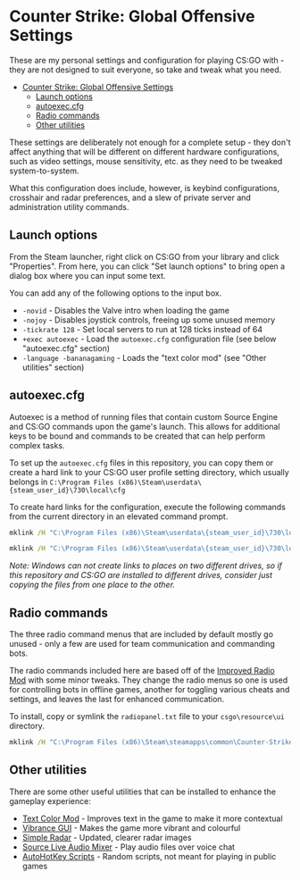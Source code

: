# Counter Strike: Global Offensive Settings

These are my personal settings and configuration for playing CS:GO with - they are not designed to suit everyone, so take and tweak what you need.

<!-- TOC -->

- [Counter Strike: Global Offensive Settings](#counter-strike-global-offensive-settings)
    - [Launch options](#launch-options)
    - [autoexec.cfg](#autoexeccfg)
    - [Radio commands](#radio-commands)
    - [Other utilities](#other-utilities)

<!-- /TOC -->

These settings are deliberately not enough for a complete setup - they don't affect anything that will be different on different hardware configurations, such as video settings, mouse sensitivity, etc. as they need to be tweaked system-to-system.

What this configuration does include, however, is keybind configurations, crosshair and radar preferences, and a slew of private server and administration utility commands.

## Launch options

From the Steam launcher, right click on CS:GO from your library and click "Properties". From here, you can click "Set launch options" to bring open a dialog box where you can input some text.

You can add any of the following options to the input box.

- `-novid` - Disables the Valve intro when loading the game
- `-nojoy` - Disables joystick controls, freeing up some unused memory
- `-tickrate 128` - Set local servers to run at 128 ticks instead of 64
- `+exec autoexec` - Load the `autoexec.cfg` configuration file (see below "autoexec.cfg" section)
- `-language -bananagaming` - Loads the "text color mod" (see "Other utilities" section)

## autoexec.cfg

Autoexec is a method of running files that contain custom Source Engine and CS:GO commands upon the game's launch. This allows for additional keys to be bound and commands to be created that can help perform complex tasks.

To set up the `autoexec.cfg` files in this repository, you can copy them or create a hard link to your CS:GO user profile setting directory, which usually belongs in `C:\Program Files (x86)\Steam\userdata\{steam_user_id}\730\local\cfg`

To create hard links for the configuration, execute the following commands from the current directory in an elevated command prompt.

```bat
mklink /H "C:\Program Files (x86)\Steam\userdata\{steam_user_id}\730\local\cfg\autoexec.cfg" "autoexec.cfg"

mklink /H "C:\Program Files (x86)\Steam\userdata\{steam_user_id}\730\local\cfg\modules\" "modules\"
```

*Note: Windows can not create links to places on two different drives, so if this repository and CS:GO are installed to different drives, consider just copying the files from one place to the other.*

## Radio commands

The three radio command menus that are included by default mostly go unused - only a few are used for team communication and commanding bots.

The radio commands included here are based off of the [Improved Radio Mod](https://bananagaming.tv/improvedradiomod) with some minor tweaks. They change the radio menus so one is used for controlling bots in offline games, another for toggling various cheats and settings, and leaves the last for enhanced communication.

To install, copy or symlink the `radiopanel.txt` file to your `csgo\resource\ui` directory.

```bat
mklink /H "C:\Program Files (x86)\Steam\steamapps\common\Counter-Strike Global Offensive\csgo\resource\ui\radiopanel.txt" "radiopanel.txt"
```

## Other utilities

There are some other useful utilities that can be installed to enhance the gameplay experience:

- [Text Color Mod](https://bananagaming.tv/textcolormod) - Improves text in the game to make it more contextual
- [Vibrance GUI](https://vibrancegui.com/) - Makes the game more vibrant and colourful
- [Simple Radar](http://simpleradar.com/) - Updated, clearer radar images
- [Source Live Audio Mixer](http://slam.flankers.net/) - Play audio files over voice chat
- [AutoHotKey Scripts](csgo.ahk) - Random scripts, not meant for playing in public games
